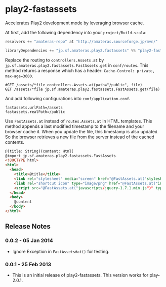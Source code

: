 play2-fastassets
================

Accelerates Play2 development mode by leveraging browser cache. 

At first, add the following dependency into your ```project/Build.scala```:

```scala
resolvers += "amateras-repo" at "http://amateras.sourceforge.jp/mvn/"

libraryDependencies += "jp.sf.amateras.play2.fastassets" %% "play2-fastassets" % "0.0.2"
```

Replace the routing to ```controllers.Assets.at``` by ```jp.sf.amateras.play2.fastassets.FastAssets.get``` in ```conf/routes```.
This method returns a response which has a header: ```Cache-Control: private, max-age=3600```.

```shell
#GET /assets/*file controllers.Assets.at(path="/public", file)
GET /assets/*file jp.sf.amateras.play2.fastassets.FastAssets.get(file)
```

And add following configurations into ```conf/application.conf```.

```shell
fastassets.urlPath=/assets
fastassets.realPath=/public
```

Use ```FastAssets.at``` instead of ```routes.Assets.at``` in HTML templates.
This method appends a last modified timestamp to the filename and your browser cache it.
When you update the file, this timestamp is also updated. 
So the browser retrieves a new file from the server instead of the cached contents.

```html
@(title: String)(content: Html)
@import jp.sf.amateras.play2.fastassets.FastAssets
<!DOCTYPE html>
<html>
  <head>
    <title>@title</title>
    <link rel="stylesheet" media="screen" href="@FastAssets.at("stylesheets/main.css")">
    <link rel="shortcut icon" type="image/png" href="@FastAssets.at("images/favicon.png")">
    <script src="@FastAssets.at("javascripts/jquery-1.7.1.min.js")" type="text/javascript"></script>
  </head>
  <body>
    @content
  </body>
</html>
```

Release Notes
--------
### 0.0.2 - 05 Jan 2014

* Ignore Exception in ```FastAssets#at()``` for testing.

### 0.0.1 - 25 Feb 2013

* This is an initial release of play2-fastassets. This version works for play-2.0.1.
